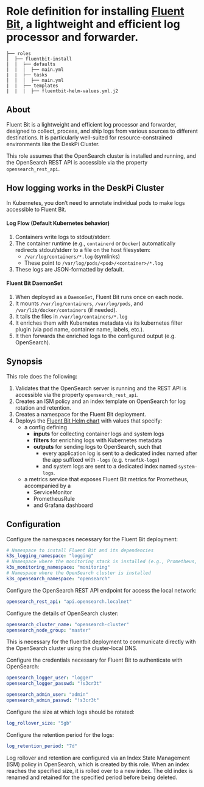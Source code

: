 # Role definition for installing [Fluent Bit](https://fluentbit.io/), a lightweight and efficient log processor and forwarder.

```
├── roles
│  ├── fluentbit-install
|  |  ├── defaults
|  |  |  ├── main.yml
|  |  ├── tasks 
|  |  |  ├── main.yml  
|  |  ├── templates
|  |  |  ├── fluentbit-helm-values.yml.j2
```

## About
Fluent Bit is a lightweight and efficient log processor and forwarder, designed to collect, process, and ship logs from various sources to different destinations. 
It is particularly well-suited for resource-constrained environments like the DeskPi Cluster.

This role assumes that the OpenSearch cluster is installed and running, and the OpenSearch REST API is accessible via the property `opensearch_rest_api`.

## How logging works in the DeskPi Cluster

In Kubernetes, you don’t need to annotate individual pods to make logs accessible to Fluent Bit.
#### Log Flow (Default Kubernetes behavior)
1. Containers write logs to stdout/stderr.
2. The container runtime (e.g., `containerd` or `Docker`) automatically redirects stdout/stderr to a file on the host filesystem:
   - `/var/log/containers/*.log` (symlinks)
   - These point to `/var/log/pods/<pod>/<container>/*.log`
3. These logs are JSON-formatted by default.

#### Fluent Bit DaemonSet
1. When deployed as a `DaemonSet`, Fluent Bit runs once on each node.
2. It mounts `/var/log/containers`, `/var/log/pods`, and `/var/lib/docker/containers` (if needed).
3. It tails the files in `/var/log/containers/*.log`
4. It enriches them with Kubernetes metadata via its kubernetes filter plugin (via pod name, container name, labels, etc.).
5. It then forwards the enriched logs to the configured output (e.g. OpenSearch).

## Synopsis

This role does the following:
1. Validates that the OpenSearch server is running and the REST API is accessible via the property `opensearch_rest_api`.
2. Creates an ISM policy and an index template on OpenSearch for log rotation and retention.
3. Creates a namespace for the Fluent Bit deployment.
4. Deploys the [Fluent Bit Helm chart](https://github.com/fluent/helm-charts) with values that specify:
   - a config defining
     - **inputs** for collecting container logs and system logs
     - **filters** for enriching logs with Kubernetes metadata
     - **outputs** for sending logs to OpenSearch, such that 
       - every application log is sent to a dedicated index named after the app suffixed with `-logs` (e.g. `traefik-logs`) 
       - and system logs are sent to a dedicated index named `system-logs`.
   - a metrics service that exposes Fluent Bit metrics for Prometheus, accompanied by a
       - ServiceMonitor
       - PrometheusRule
       - and Grafana dashboard

## Configuration

Configure the namespaces necessary for the Fluent Bit deployment:
```yaml
# Namespace to install Fluent Bit and its dependencies
k3s_logging_namespace: "logging"
# Namespace where the monitoring stack is installed (e.g., Prometheus, Grafana)
k3s_monitoring_namespace: "monitoring"
# Namespace where the OpenSearch cluster is installed
k3s_opensearch_namespace: "opensearch"
```

Configure the OpenSearch REST API endpoint for access the local network:
```yaml
opensearch_rest_api: "api.opensearch.localnet"
```

Configure the details of OpenSearch cluster:
```yaml
opensearch_cluster_name: "opensearch-cluster"
opensearch_node_group: "master"
```
This is necessary for the fluentbit deployment to communicate directly with the OpenSearch cluster using the cluster-local DNS.

Configure the credentials necessary for Fluent Bit to authenticate with OpenSearch:
```yaml
opensearch_logger_user: "logger"
opensearch_logger_passwd: "!s3cr3t"

opensearch_admin_user: "admin"
opensearch_admin_passwd: "!s3cr3t"
```

Configure the size at which logs should be rotated:
```yaml
log_rollover_size: "5gb"
```
Configure the retention period for the logs:
```yaml
log_retention_period: "7d"  
```

Log rollover and retention are configured via an Index State Management (ISM) policy in OpenSearch, which is created by this role.
When an index reaches the specified size, it is rolled over to a new index. The old index is renamed and retained for the specified period before being deleted.








